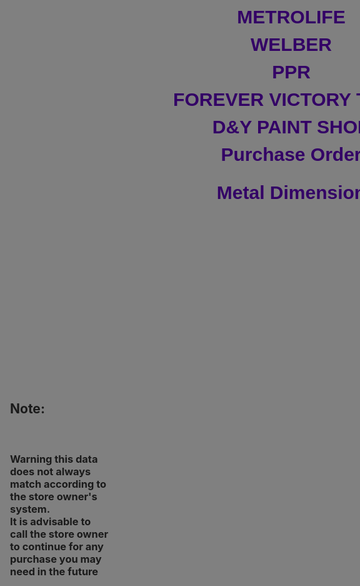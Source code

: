 <!DOCTYPE HTML>

<html>

<head>
  <title>materials</title>
  <meta name="viewport" content="width=device-width, initial-scale=1">
  <style>
 a:link, a:visited {
      display: block;
      margin-left: auto;
      margin-right: auto;
      width: 900px;
      height: 20px;
      font-family: Arial, Helvetica, sans-serif;
      font-size: 30px;
      background-color: grey;
      color: #330066;
      padding: 12px 0;
      text-align: center;
      text-decoration: double;
      position: auto;
      right: 900px;


  }
  a:hover, a:active {
      background-color: lightgray;
      font-size: 60px;


  }

  h1 {
      font-family: Arial, Helvetica, sans-serif;
      font-size: 50px;
      text-align: center;

  }

  h2 {
      font-family: arial;
      text-align: center;
      font-size: 20px;
      color: white;
  }

  h3 {
      font-family: "Times New Roman", Times, serif;
      text-align: center;
      font-size: 15px;
      color: white;
  }

  h4 {
      font-family: "Times New Roman", Times, serif;
      text-align: left;

  }

  img {
      display: block;
      margin-left: auto;
      margin-right: auto;
      width: 100%;

  }
footer {
    background-color: grey;
    border: 1px;
    margin-left: auto;
    margin-right: auto;

}


  </style>
</head>
<body style="background-color: grey; border: 1px transparent; padding: 1px 400px;">
<h1 style="color: grey"><u>DATA OF MATERIALS</u></h1><br>


<a href="METROLIFE.htm" target="_self"><b>METROLIFE</b></a>
<a href="welber.htm" target="_self"><b>WELBER</b></a>
<a href="PPR.htm" target="_self"><b>PPR</b></a>
<a href="forever.htm" target="_self"><b>FOREVER VICTORY TILES</b></a>
<a href="dy.htm" target="_self"><b>D&Y PAINT SHOP</b></a>
<a href="Editable Invoice.html"><b>Purchase Order</b></a><br>
<a href="Auto.htm" target="_self"><b>Metal Dimension</b></a><br>
<br><br><br><br><br><br><br><br><br><br><br><br><br><br><br><br>



<footer>
    <h2>Note:</h2><br>
    <h3>Warning this data does not always match according to the store owner's system. <br>It is advisable to call the store owner to continue for any purchase you may need in the future</h3>
</footer>




















</body>

</html>
